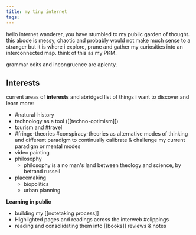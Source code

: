 ```yaml
---
title: my tiny internet
tags:
---
```

hello internet wanderer, you have stumbled to my public garden of thought. this abode is messy, chaotic and probably would not make much sense to a stranger but it is where i explore, prune and gather my curiosities into an interconnected map. think of this as my PKM. 

grammar edits and incongruence are aplenty. 

## Interests

current areas of **interests** and abridged list of things i want to discover and learn more:

- #natural-history
- technology as a tool ([[techno-optimism]])
- tourism and #travel 
- #fringe-theories #conspiracy-theories as alternative modes of thinking and different paradigm to continually calibrate & challenge my current paradigm or mental modes 
- video painting  
- philosophy
	- philosophy is a no man's land between theology and science, by betrand russell
- placemaking
	- biopolitics
	- urban planning

**Learning in public**
- building my [[notetaking process]]  
- Highlighted pages and readings across the interweb #clippings 
- reading and consolidating them into [[books]] reviews & notes 